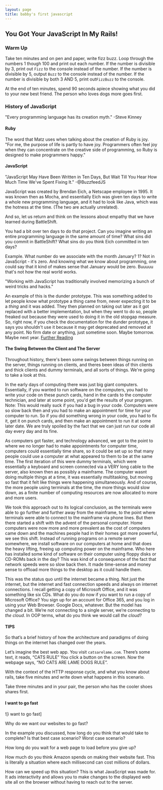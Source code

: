 ```yaml
---
layout: page
title: babby's first javascript
---
```


## You Got Your JavaScript In My Rails!

### Warm Up

Take ten minutes and on pen and paper, write fizz buzz. Loop through the numbers 1 though 100 and print out each number. If the number is divisible by 3, print out `Fizz` to the console instead of the number. If the number is divisible by 5, output `Buzz` to the console instead of the number. If the number is divisible by both 3 AND 5, print out`FizzBuzz` to the console.

At the end of ten minutes, spend 90 seconds apiece showing what you did to your new best friend. The person who loves dogs more goes first.


### History of JavaScript

"Every programming language has its creation myth." -Steve Kinney

#### Ruby

The word that Matz uses when talking about the creation of Ruby is joy. "For me, the purpose of life is partly to have joy. Programmers often feel joy when they can concentrate on the creative side of programming, so Ruby is designed to make programmers happy."

#### JavaScript

"JavaScript May Have Been Written in Ten Days, But Wait Till You Hear How Much Time We've Spent Fixing It."  -@BuzzfeedJS

JavaScript was created by Brendan Eich, a Netscape employee in 1995. It was known then as Mocha, and essentially Eich was given ten days to write a whole new programming language, and it had to look like Java, which was the hotness at the time. (The two are actually unrelated).

And so, let us return and think on the lessons about empathy that we have learned during BattleShift.

You had a bit over ten days to do that project. Can you imagine writing an entire programming language in the same amount of time? What sins did you commit in BattleShift? What sins do you think Eich committed in ten days?

Example. What number do we associate with the month January? 1? Not in JavaScript - it's zero. And knowing what we know about programming, one could say that it kind of makes sense that January would be zero. Buuuuu that's not how the real world works.

"Working with JavaScript has traditionally involved memorizing a bunch of weird tricks and hacks."

An example of this is the dunder prototype. This was something added to let people know what prototype a thing came from, never expecting it to be a _thing_ and it was added. They then planned on taking out later as it got replaced with a better implementation, but when they went to do so, people freaked out because they were used to doing it in the old stopgap measure. So, right now, if you check the documentation for the dunder prototype, it says you shouldn't use it because it may get deprecated and removed at any point. No firm date or anything, just sometime soon. Maybe tomorrow. Maybe next year. [Further Reading](https://developer.mozilla.org/en-US/docs/Web/JavaScript/Reference/Global_Objects/Object/proto)

#### The Swing Between the Client and The Server

Throughout history, there's been some swings between things running on the server, things running on clients, and theres been ideas of thin clients and thick clients and dummy terminals, and all sorts of things. We're going to take a look at this.

In the early days of computing there was just big giant computers. Essentially, if you wanted to run software on the computers, you had to write your code on these punch cards, hand in the cards to the computer technician, and later at some point, you'd get the results of your program. Note: This would really suck if you had a bug in your code. Computers were so slow back then and you had to make an appointment for time for your computer to run. So if you did something wrong in your code, you had to fix it, get it on punch cards, and then make an appointment to run it at some later date. We are truly spoiled by the fact that we can just run our code all day every day and its fine.

As computers got faster, and technology advanced, we got to the point to where we no longer had to make appointments for computer time, computers could essentially time share, so it could be set up so that many people could use a computer at what appeared to them to be at the same time. The first iteration of this were dummy terminals, which were essentially a keyboard and screen connected via a VERY long cable to the server, also known then as possibly a mainframe. The computer wasnt doing multiple things at a time, it was essentially multitasking, but moving so fast that it felt like things were happening simultaneously. And of course, the more people using terminals at the time, the more things would slow down, as a finite number of computing resources are now allocated to more and more users.

We took this approach out to its logical conclusion, as the terminals were able to go further and further away from the mainframe, to the point where terminals were able to connect to the mainframe via phone lines. But then there started a shift with the advent of the personal computer.  Home computers were now more and more prevalent as the cost of computers came down and the machines people had in their homes got more powerful, we see this shift. Instead of running programs on a remote server somewhere, we install software on our computers at home and that does the heavy lifting, freeing up computing power on the mainframe. Who here has installed some kind of software on their computer using floppy disks or CD-ROMs back in the day? This was kind of a consequence of the fact that network speeds were so slow back then. It made time-sense and money sense to offload more things to the desktop as it could handle them.

This was the status quo until the internet became a thing. Not just the internet, but the internet and fast connection speeds and always on internet connections. I recall getting a copy of Microsoft Office, and it was something like six CDs. What do you do now if you want to run a copy of Microsoft Office? You sign up for an account for Office 365, and you log in using your Web Browser. Google Docs, whatever. But the model has changed a bit. We’re not connecting to a single server, we’re connecting to _the cloud_. In OOP terms, what do you think we would call _the cloud_?

#### TIPS
So that’s a brief history of how the architecture and paradigms of doing things on the internet has changed over the years.

Let’s imagine the best web app. You visit `catsarelame.com`.  There’s some text, it reads, “CATS RULE” You click a button on the screen. Now the webpage says, “NO CATS ARE LAME DOGS RULE”.

With the context of the HTTP response cycle, and what you know about rails, take five minutes and write down what happens in this scenario.

Take three minutes and in your pair, the person who has the cooler shoes shares first.

#### I want to go fast
![i want to go fast]

Why do we want our websites to go fast?

In the example you discussed, how long do you think that would take to complete? Is that best case scenario? Worst case scenario?

How long do you wait for a web page to load before you give up?

How much do you think Amazon spends on making their website fast. This is literally a situation where each millisecond can cost millions of dollars.

How can we speed up this situation? This is what JavaScript was made for. It ads interactivity and allows you to make changes to the displayed web site all on the browser without having to reach out to the server.


